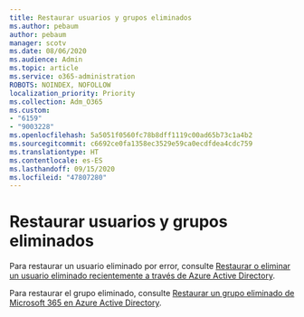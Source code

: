 ```yaml
---
title: Restaurar usuarios y grupos eliminados
ms.author: pebaum
author: pebaum
manager: scotv
ms.date: 08/06/2020
ms.audience: Admin
ms.topic: article
ms.service: o365-administration
ROBOTS: NOINDEX, NOFOLLOW
localization_priority: Priority
ms.collection: Adm_O365
ms.custom:
- "6159"
- "9003228"
ms.openlocfilehash: 5a5051f0560fc78b8dff1119c00ad65b73c1a4b2
ms.sourcegitcommit: c6692ce0fa1358ec3529e59ca0ecdfdea4cdc759
ms.translationtype: HT
ms.contentlocale: es-ES
ms.lasthandoff: 09/15/2020
ms.locfileid: "47807280"
---
```

# <a name="restore-deleted-users-and-groups"></a>Restaurar usuarios y grupos eliminados

Para restaurar un usuario eliminado por error, consulte [Restaurar o eliminar un usuario eliminado recientemente a través de Azure Active Directory](https://docs.microsoft.com/azure/active-directory/fundamentals/active-directory-users-restore?context=azure/active-directory/users-groups-roles/context/ugr-context).

Para restaurar el grupo eliminado, consulte [Restaurar un grupo eliminado de Microsoft 365 en Azure Active Directory](https://docs.microsoft.com/azure/active-directory/users-groups-roles/groups-restore-deleted).
